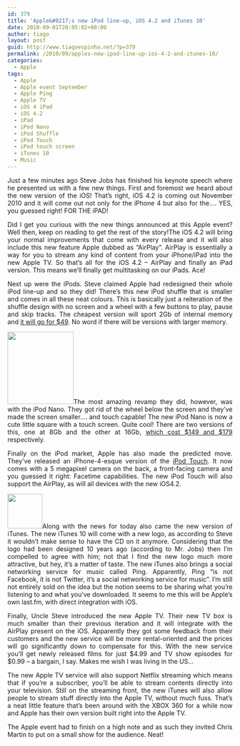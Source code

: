 ```yaml
---
id: 379
title: 'Apple&#8217;s new iPod line-up, iOS 4.2 and iTunes 10'
date: 2010-09-01T20:05:02+00:00
author: tiago
layout: post
guid: http://www.tiagoespinha.net/?p=379
permalink: /2010/09/apples-new-ipod-line-up-ios-4-2-and-itunes-10/
categories:
  - Apple
tags:
  - Apple
  - Apple event September
  - Apple Ping
  - Apple TV
  - iOS 4 iPad
  - iOS 4.2
  - iPad
  - iPod Nano
  - iPod Shuffle
  - iPod Touch
  - iPod touch screen
  - iTunes 10
  - Music
---
```

<p style="text-align: justify;">
  Just a few minutes ago Steve Jobs has finished his keynote speech where he presented us with a few new things. First and foremost we heard about the new version of the iOS! That&#8217;s right, iOS 4.2 is coming out November 2010 and it will come out not only for the iPhone 4 but also for the&#8230;. YES, you guessed right! FOR THE iPAD!
</p>

<p style="text-align: justify;">
  Did I get you curious with the new things announced at this Apple event? Well then, keep on reading to get the rest of the story!<!--more-->The iOS 4.2 will bring your normal improvements that come with every release and it will also include this new feature Apple dubbed as &#8220;AirPlay&#8221;. AirPlay is essentially a way for you to stream any kind of content from your iPhone/iPad into the new Apple TV. So that&#8217;s all for the iOS 4.2 &#8211; AirPlay and finally an iPad version. This means we&#8217;ll finally get multitasking on our iPads. Ace!
</p>

<p style="text-align: justify;">
  Next up were the iPods. Steve claimed Apple had redesigned their whole iPod line-up and so they did! There&#8217;s this new iPod shuffle that is smaller and comes in all these neat colours. This is basically just a reiteration of the shuffle design with no screen and a wheel with a few buttons to play, pause and skip tracks. The cheapest version will sport 2Gb of internal memory and <a href="http://store.apple.com/us/browse/home/shop_ipod/family/ipod_shuffle?mco=MTM3NDkzMDI" target="_blank">it will go for $49</a>. No word if there will be versions with larger memory.
</p>

<p style="text-align: justify;">
  <a href="https://www.tiagoespinha.net/wp-content/uploads/2010/09/design_finger20100901.jpg" rel="lightbox[379]" title="design_finger20100901"><img class="alignright size-full wp-image-380" title="design_finger20100901" src="https://www.tiagoespinha.net/wp-content/uploads/2010/09/design_finger20100901.jpg" alt="" width="148" height="162" /></a>The most amazing revamp they did, however, was with the iPod Nano. They got rid of the wheel below the screen and they&#8217;ve made the screen smaller&#8230;. and touch capable! The new iPod Nano is now a cute little square with a touch screen. Quite cool! There are two versions of this, one at 8Gb and the other at 16Gb, <a href="http://store.apple.com/us/browse/home/shop_ipod/family/ipod_nano?mco=MTM3NDcwMTA" target="_blank">which cost $149 and $179</a> respectively.
</p>

<p style="text-align: justify;">
  Finally on the iPod market, Apple has also made the predicted move. They&#8217;ve released an iPhone-4-esque version of the <a href="http://store.apple.com/us/browse/home/shop_ipod/family/ipod_touch?mco=MTM3NDY2Mzg" target="_blank">iPod Touch</a>. It now comes with a 5 megapixel camera on the back, a front-facing camera and you guessed it right: Facetime capabilities. The new iPod Touch will also support the AirPlay, as will all devices with the new iOS4.2.
</p>

<p style="text-align: justify;">
  <a href="https://www.tiagoespinha.net/wp-content/uploads/2010/09/itunes-10-and-ping-take-on-facebook.jpg" rel="lightbox[379]" title="itunes-10-and-ping-take-on-facebook"><img class="alignleft size-full wp-image-382" title="itunes-10-and-ping-take-on-facebook" src="https://www.tiagoespinha.net/wp-content/uploads/2010/09/itunes-10-and-ping-take-on-facebook.jpg" alt="" width="78" height="78" /></a>Along with the news for today also came the new version of iTunes. The new iTunes 10 will come with a new logo, as according to Steve it wouldn&#8217;t make sense to have the CD on it anymore. Considering that the logo had been designed 10 years ago (according to Mr. Jobs) then I&#8217;m compelled to agree with him; not that I find the new logo much more attractive, but hey, it&#8217;s a matter of taste. The new iTunes also brings a social networking service for music called Ping. Apparently, Ping &#8220;is not Facebook, it is not Twitter, it&#8217;s a social networking service for music&#8221;. I&#8217;m still not entirely sold on the idea but the notion seems to be sharing what you&#8217;re listening to and what you&#8217;ve downloaded. It seems to me this will be Apple&#8217;s own last.fm, with direct integration with iOS.
</p>

<p style="text-align: justify;">
  Finally, Uncle Steve introduced the new Apple TV. Their new TV box is much smaller than their previous iteration and it will integrate with the AirPlay present on the iOS. Apparently they got some feedback from their customers and the new service will be more rental-oriented and the prices will go significantly down to compensate for this. With the new service you&#8217;ll get newly released films for just $4.99 and TV show episodes for $0.99 &#8211; a bargain, I say. Makes me wish I was living in the US&#8230;
</p>

<p style="text-align: justify;">
  The new Apple TV service will also support Netflix streaming which means that if you&#8217;re a subscriber, you&#8217;ll be able to stream contents directly into your television. Still on the streaming front, the new iTunes will also allow people to stream stuff directly into the Apple TV, without much fuss. That&#8217;s a neat little feature that&#8217;s been around with the XBOX 360 for a while now and Apple has their own version built right into the Apple TV.
</p>

<p style="text-align: justify;">
  The Apple event had to finish on a high note and as such they invited Chris Martin to put on a small show for the audience. Neat!
</p>